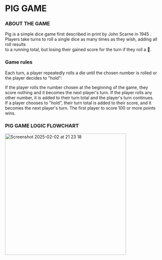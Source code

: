 # PIG GAME 

### ABOUT THE GAME <br>
Pig is a simple dice game first described in print by John Scarne in 1945 .<br>
Players take turns to roll a single dice as many times as they wish, adding all roll results <br>
to a running total, but losing their gained score for the turn if they roll a 🎲.

### Game rules <br>
Each turn, a player repeatedly rolls a die until the chosen number is rolled or the player decides to "hold":<br>

If the player rolls the number chosen at the beginning of the game, they score nothing and it becomes the next player's turn.
If the player rolls any other number, it is added to their turn total and the player's turn continues.
If a player chooses to "hold", their turn total is added to their score, and it becomes the next player's turn.
The first player to score 100 or more points wins.

### PIG GAME LOGIC FLOWCHART 
<img width="400" alt="Screenshot 2025-02-02 at 21 23 18" src="https://github.com/user-attachments/assets/c78c71db-501f-4b8f-8800-254430884df4" />


